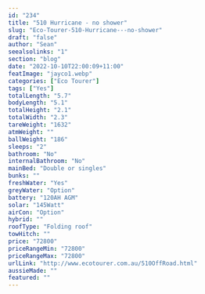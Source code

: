 ```yaml
---
id: "234"
title: "510 Hurricane - no shower"
slug: "Eco-Tourer-510-Hurricane---no-shower"
draft: "false"
author: "Sean"
seealsolinks: "1"
section: "blog"
date: "2022-10-10T22:00:09+11:00"
featImage: "jayco1.webp"
categories: ["Eco Tourer"]
tags: ["Yes"]
totalLength: "5.7"
bodyLength: "5.1"
totalHeight: "2.1"
totalWidth: "2.3"
tareWeight: "1632"
atmWeight: ""
ballWeight: "186"
sleeps: "2"
bathroom: "No"
internalBathroom: "No"
mainBed: "Double or singles"
bunks: ""
freshWater: "Yes"
greyWater: "Option"
battery: "120AH AGM"
solar: "145Watt"
airCon: "Option"
hybrid: ""
roofType: "Folding roof"
towHitch: ""
price: "72800"
priceRangeMin: "72800"
priceRangeMax: "72800"
urlLink: "http://www.ecotourer.com.au/510OffRoad.html"
aussieMade: ""
featured: ""
---
```

